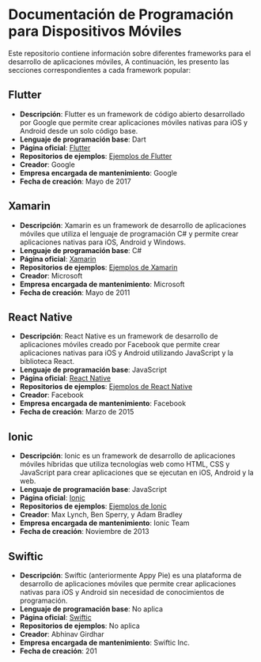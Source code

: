 # Documentación de Programación para Dispositivos Móviles

Este repositorio contiene información sobre diferentes frameworks para el desarrollo de aplicaciones móviles,
A continuación, les presento las secciones correspondientes a cada framework popular:

## Flutter

- **Descripción**: Flutter es un framework de código abierto desarrollado por Google que permite crear aplicaciones móviles nativas para iOS y Android desde un solo código base.
- **Lenguaje de programación base**: Dart
- **Página oficial**: [Flutter](https://flutter.dev)
- **Repositorios de ejemplos**: [Ejemplos de Flutter](https://github.com/flutter/samples)
- **Creador**: Google
- **Empresa encargada de mantenimiento**: Google
- **Fecha de creación**: Mayo de 2017

## Xamarin

- **Descripción**: Xamarin es un framework de desarrollo de aplicaciones móviles que utiliza el lenguaje de programación C# y permite crear aplicaciones nativas para iOS, Android y Windows.
- **Lenguaje de programación base**: C#
- **Página oficial**: [Xamarin](https://dotnet.microsoft.com/apps/xamarin)
- **Repositorios de ejemplos**: [Ejemplos de Xamarin](https://github.com/xamarin/xamarin-forms-samples)
- **Creador**: Microsoft
- **Empresa encargada de mantenimiento**: Microsoft
- **Fecha de creación**: Mayo de 2011

## React Native

- **Descripción**: React Native es un framework de desarrollo de aplicaciones móviles creado por Facebook que permite crear aplicaciones nativas para iOS y Android utilizando JavaScript y la biblioteca React.
- **Lenguaje de programación base**: JavaScript
- **Página oficial**: [React Native](https://reactnative.dev)
- **Repositorios de ejemplos**: [Ejemplos de React Native](https://github.com/facebook/react-native)
- **Creador**: Facebook
- **Empresa encargada de mantenimiento**: Facebook
- **Fecha de creación**: Marzo de 2015

## Ionic

- **Descripción**: Ionic es un framework de desarrollo de aplicaciones móviles híbridas que utiliza tecnologías web como HTML, CSS y JavaScript para crear aplicaciones que se ejecutan en iOS, Android y la web.
- **Lenguaje de programación base**: JavaScript
- **Página oficial**: [Ionic](https://ionicframework.com)
- **Repositorios de ejemplos**: [Ejemplos de Ionic](https://github.com/ionic-team/ionic-docs)
- **Creador**: Max Lynch, Ben Sperry, y Adam Bradley
- **Empresa encargada de mantenimiento**: Ionic Team
- **Fecha de creación**: Noviembre de 2013

## Swiftic

- **Descripción**: Swiftic (anteriormente Appy Pie) es una plataforma de desarrollo de aplicaciones móviles que permite crear aplicaciones nativas para iOS y Android sin necesidad de conocimientos de programación.
- **Lenguaje de programación base**: No aplica
- **Página oficial**: [Swiftic](https://www.swiftic.com)
- **Repositorios de ejemplos**: No aplica
- **Creador**: Abhinav Girdhar
- **Empresa encargada de mantenimiento**: Swiftic Inc.
- **Fecha de creación**: 201
